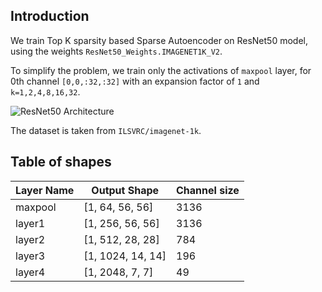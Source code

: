 ## Introduction

We train Top K sparsity based Sparse Autoencoder on ResNet50 model, using the weights ```ResNet50_Weights.IMAGENET1K_V2```.

To simplify the problem, we train only the activations of ```maxpool``` layer, for 0th channel ```[0,0,:32,:32]``` with an expansion factor of ```1``` and ```k=1,2,4,8,16,32```.

![ResNet50 Architecture](https://miro.medium.com/v2/resize:fit:1100/format:webp/1*VM94wVftxP7wkiKo4BjfLA.png)

The dataset is taken from ```ILSVRC/imagenet-1k```.



## Table of shapes


| Layer Name | Output Shape | Channel size | 
|------------|---------------|-------------|
| maxpool | [1, 64, 56, 56] | 3136 | 
| layer1 | [1, 256, 56, 56] | 3136 |
| layer2 | [1, 512, 28, 28] | 784 |
| layer3 | [1, 1024, 14, 14] | 196 | 
| layer4 | [1, 2048, 7, 7] | 49 |

